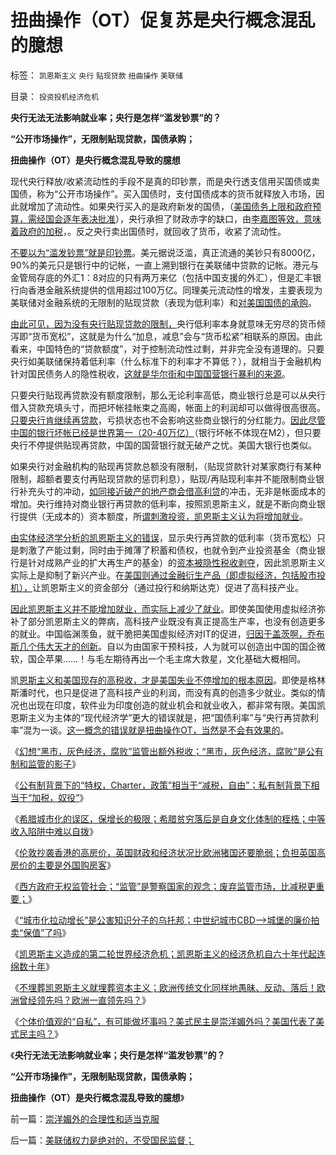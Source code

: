 # 扭曲操作（OT）促复苏是央行概念混乱的臆想

标签： `凯恩斯主义` `央行` `贴现贷款` `扭曲操作` `美联储` 

目录： `投资投机经济危机`

**央行无法无法影响就业率；央行是怎样“滥发钞票”的？**

**“公开市场操作”，无限制贴现贷款，国债承购；**

**扭曲操作（OT）是央行概念混乱导致的臆想**

现代央行释放/收紧流动性的手段不是真的印钞票，而是央行透支信用买国债或卖国债，称为“公开市场操作”。买入国债时，支付国债成本的货币就释放入市场，因此就增加了流动性。如果央行买入的是政府新发的国债，（[美国债务上限和政府预算，需经国会逐年表决批准](../../../2011/8/25/税收总额限制和税负归宿.md)），央行承担了财政赤字的缺口，由[李嘉图等效，意味着政府的加税](../../../2011/10/12/李嘉图等效（国债＝税收）的实物税，古钱，国家征用，暴力拆迁.md)，。反之央行卖出国债时，就回收了货币，收紧了流动性。

[不要以为“滥发钞票”就是印钞票](../../../2010/12/31/美联储私营和美元国家信用.md)。美元据说泛滥，真正流通的美钞只有8000亿，90%的美元只是银行中的记帐，一直上溯到银行在美联储中贷款的记帐。港元与金管局存底的外汇1：8对应的只有两万来亿（包括中国支援的外汇），但是汇丰银行向香港金融系统提供的信用超过100万亿。同理美元流动性的增发，主要表现为美联储对金融系统的无限制的贴现贷款（表现为低利率）和[对美国国债的承购](../../../2012/6/24/治权若包含“货币主权”，关住权力的笼子就失效了.md)。

[由此可见，因为没有央行贴现贷款的限制，](../../../2011/6/22/保值储蓄不可行；负利率不应干预存款利息.md)央行低利率本身就意味无穷尽的货币倾泻即“货币宽松”，这就是为什么“加息，减息”会与“货币松紧”相联系的原因。由此看来，中国特色的“贷款额度”，对于控制流动性过剩，并非完全没有道理的。只要央行如美联储保持着低利率（什么标准下的利率才不算低？），就相当于金融机构针对国民债务人的隐性税收，[这就是华尔街和中国国营银行暴利的来源](../../../2011/8/24/巴菲特“向我开炮”当五毛,华尔街奴役全世界.md)。

只要央行贴现再贷款没有额度限制，那么无论利率高低，商业银行总是可以从央行借入贷款充填头寸，而把坏帐挂帐束之高阁，帐面上的利润却可以做得很高很高。[只要央行肯继续再贷款](../../../2011/12/26/货币是中性的；金本位是有害的，中央银行是不必要的；.md)，亏损状态也不会影响这些商业银行的分红能力。[因此尽管中国的银行坏帐已经是世界第一（20-40万亿）](../../../2011/5/1/生产力不是财富，产能过剩是巨大浪费.md)（银行坏帐不体现在M2），但只要央行不停提供贴现再贷款，中国的国营银行就无破产之忧。美国大银行也类似。

如果央行对金融机构的贴现再贷款总额没有限制，（贴现贷款针对某家商行有某种限制，超额者要支付再贴现贷款的惩罚利息），贴现/再贴现利率并不能限制商业银行补充头寸的冲动，[如同接近破产的地产商会借高利贷](../../../2011/10/9/300%年率的高利贷小意思！300%的利润小意思！.md)的冲击，无非是帐面成本的增加。央行维持对商业银行再贷款的低利率，按照凯恩斯主义，就是不断向商业银行提供（无成本的）资本额度，所[谓刺激投资，凯恩斯主义认为将增加就业](../../../2011/6/7/凯恩斯乘数模型源于银行储备金备数模型.md)。

[由实体经济学分析的凯恩斯主义的错误](../../../2011/8/13/高利贷救世界；金融垄断是命门.md)，显示央行再贷款的低利率（货币宽松）只是刺激了产能过剩，同时由于摊薄了积蓄和债权，也就令到产业投资基金（商业银行是针对成熟产业的扩大再生产的基金）的[资本被隐性税收剥夺](../../../2012/7/15/俾斯麦主义，凯恩斯主义，隐性的军费.md)，因此凯恩斯主义实际上是抑制了新兴产业。在[美国则通过金融衍生产品（即虚拟经济，包括股市投机），](../../../2012/1/8/凯恩斯主义泡沫和高杠杆中的哥德尔定理.md)让凯恩斯主义的资金部分（通过投行和纳斯达克）促进了高科技产业。

[因此凯恩斯主义并不能增加就业，而实际上减少了就业](../../../2011/6/6/凯恩斯滥用数学掩盖根本性的错误.md)。即使美国使用虚拟经济弥补了部分凯恩斯主义的弊病，高科技产业既没有真正提高生产率，也没有创造更多的就业。中国临渊羡鱼，就干脆把美国虚拟经济对IT的促进，[归因于盖茨啊，乔布斯几个伟大天才的创新](../../../2011/9/1/乔布斯只是一种货币现象.md)。自以为由国家干预科技，人为就可以创造出中国的国企微软，国企苹果……！与毛左期待再出一个毛主席大救星，文化基础大概相同。

凯[恩斯主义和美国现存的高税收，才是美国失业不停增加的根本原因](../../../2010/4/23/凯恩斯主义就是社会主义就是计划经济.md)。即使是格林斯潘时代，也只是促进了高科技产业的利润，而没有真的创造多少就业。类似的情况也出现在印度，软件业为印度创造的就业机会和就业收入，都非常有限。美国凯恩斯主义为主体的“现代经济学”更大的错误就是，把“国债利率”与“央行再贷款利率”混为一谈。[这一概念的错误就是扭曲操作OT，当然是不会有效果的](../../../2011/8/12/美联储QE-n都无关紧要.md)。

《[幻想“黑市，灰色经济，腐败”监管出额外税收；“黑市，灰色经济，腐败”是公有制和监管的影子](../../../2012/9/5/幻想“黑市，灰色经济，腐败”能榨出额外税收.md)》

《[公有制背景下的“特权，Charter，政策”相当于“减税，自由”；私有制背景下相当于“加税，奴役”](../../../2012/9/6/傻逼绝对可以“胜天”.md)》

《[希腊城市化的误区，保增长的极限；希腊贫穷落后是自身文化体制的桎梏；中等收入陷阱中难以自拨](../../../2012/9/14/希腊城市化的误区，保增长的极限；.md)》

《[伦敦抄袭香港的高房价，英国财政和经济状况比欧洲猪国还要脆弱；负担英国高房价的主要是外国购房客](../../../2012/9/14/伦敦抄袭香港的高房价，由外国炒楼团负担.md)》

《[西方政府无权监管社会；“监管”是警察国家的观念；废弃监管市场，比减税更重要；](../../../2012/9/14/西方政府无权监管社会；“监管”是警察国家的观念.md)》

《[“城市化拉动增长”是公害知识分子的乌托邦；中世纪城市CBD——>城堡的廉价拍卖“保值”了吗](../../../2012/9/15/“城市化拉动增长”是公害知识分子的乌托邦.md)》

《[凯恩斯主义造成的第二轮世界经济危机；凯恩斯主义的经济危机自六十年代起连绵数十年](../../../2012/9/15/日本滞胀，98金融风暴，次贷危机，欧债危机都只是小插曲.md)》

《[不埋葬凯恩斯主义就埋葬资本主义；欧洲传统文化同样地愚昧、反动、落后！欧洲曾经领先吗？欧洲一直领先吗？](../../../2012/9/15/不埋葬凯恩斯主义就埋葬资本主义.md)》

《[个体价值观的“自私”，有可能做坏事吗？美式民主是崇洋媚外吗？美国代表了美式民主吗？](../../../2012/9/15/崇洋媚外的合理性和适当克服.md)》

《**央行无法无法影响就业率；央行是怎样“滥发钞票”的？**

**“公开市场操作”，无限制贴现贷款，国债承购；**

**扭曲操作（OT）是央行概念混乱导致的臆想**》

前一篇：[崇洋媚外的合理性和适当克服](../../../2012/9/15/崇洋媚外的合理性和适当克服.md)

后一篇：[美联储权力是绝对的，不受国民监督；](../../../2012/9/16/美联储权力是绝对的，不受国民监督；.md)